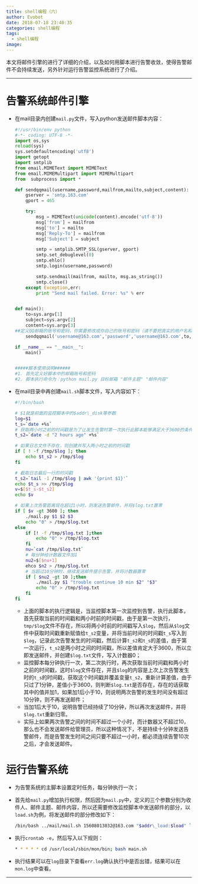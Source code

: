 ```yaml
---
title: shell编程（六）
author: Evobot
date: 2018-07-18 23:40:35
categories: shell编程
tags:
  - shell编程
image:
---
```




本文将邮件引擎的进行了详细的介绍，以及如何用脚本进行告警收敛，使得告警邮件不会持续发送，另外针对运行告警监控系统进行了介绍。

<!--more-->

---

# 告警系统邮件引擎

- 在mail目录内创建`mail.py`文件，写入python发送邮件脚本内容：

  ```python
  #!/usr/bin/env python
  #-*- coding: UTF-8 -*-
  import os,sys
  reload(sys)
  sys.setdefaultencoding('utf8')
  import getopt
  import smtplib
  from email.MIMEText import MIMEText
  from email.MIMEMultipart import MIMEMultipart
  from  subprocess import *
  
  def sendqqmail(username,password,mailfrom,mailto,subject,content):
      gserver = 'smtp.163.com'
      gport = 465
  
      try:
          msg = MIMEText(unicode(content).encode('utf-8'))
          msg['from'] = mailfrom
          msg['to'] = mailto
          msg['Reply-To'] = mailfrom
          msg['Subject'] = subject
  
          smtp = smtplib.SMTP_SSL(gserver, gport)
          smtp.set_debuglevel(0)
          smtp.ehlo()
          smtp.login(username,password)
  
          smtp.sendmail(mailfrom, mailto, msg.as_string())
          smtp.close()
      except Exception,err:
          print "Send mail failed. Error: %s" % err
  
  
  def main():
      to=sys.argv[1]
      subject=sys.argv[2]
      content=sys.argv[3]
  ##定义QQ邮箱的账号和密码，你需要修改成你自己的账号和密码（请不要把真实的用户名和密码放到网上公开，否则你会死的很惨)
      sendqqmail('username@163.com','password','username@163.com',to,subject,content)
  
  if __name__ == "__main__":
      main()
  
  
  #####脚本使用说明######
  #1. 首先定义好脚本中的邮箱账号和密码
  #2. 脚本执行命令为：python mail.py 目标邮箱 "邮件主题" "邮件内容"
  
  ```

- 在mail目录中再创建`mail.sh`脚本文件，写入内容如下：

  ```bash
  #!/bin/bash
  
  # $1就是前面的监控脚本中的$addr\_disk等参数
  log=$1
  t_s=`date +%s`
  # 获取两小时之前的时间戳是为了让发生告警时第一次执行此脚本能够满足大于3600的条件，从而发送邮件
  t_s2=`date -d "2 hours ago" +%s`
  
  # 如果日志文件不存在，则创建并写入两小时之前的时间戳
  if [ ! -f /tmp/$log ]; then
      echo $t_s2 > /tmp/$log
  fi
  
  # 截取日志最后一行的时间戳
  t_s2=`tail -1 /tmp/$log | awk '{print $1}'`
  echo $t_s >> /tmp/$log
  v=$[$t_s-$t_s2]
  echo $v
  
  # 如果上次告警距离现在超过1小时，则发送告警邮件，并将$log.txt置零
  if [ $v -gt 3600 ]; then
      ./mail.py $1 $2 $3
      echo "0" > /tmp/$log.txt
  else
      if [! -f /tmp/$log.txt ];then
          echo "0" > /tmp/$log.txt
      fi
      nu=`cat /tmp/$log.txt`
      # 每分钟给计数器文件加1
      nu2=$[$nu+1]
      ehco $n2 > /tmp/$log.txt
      # 当超过10分钟时，继续发送邮件提示告警，并将计数器置零
      if [ $nu2 -gt 10 ];then
          ./mail.py $1 "trouble continue 10 min $2" "$3"
          echo "0" > /tmp/$log.txt
      fi
  fi
  ```

  - 上面的脚本的执行逻辑是，当监控脚本第一次监控到告警，执行此脚本，首先获取当前的时间戳和两小时前的时间戳，由于是第一次执行，`tmp/$log`文件不存在，所以将两小时前的时间戳写入`$log`，然后从`$log`文件中获取时间戳重新赋值给`t_s2`变量，并将当前时间的时间戳`t_s`写入到`$log`，记录此次告警发生的时间戳，然后计算`t_s2`和`t_s`的差值，由于第一次运行，`t_s2`是两小时之间的时间戳，所以差值肯定大于3600，所以立即发送邮件，并创建`$log.txt`文件，写入计数器0；
  - 监控脚本每分钟执行一次，第二次执行时，再次获取当前时间戳和两小时之前的时间戳，这时`$log`文件存在，并且`$log`的内容是上次上次告警发生时的`t_s`的时间戳，获取这个时间戳并覆盖变量`t_s2`，重新计算差值，由于只过了1分钟，差值小于3600，则判断`$log.txt`是否存在，存在的话获取其中的值并加1，如果加1后小于10，则说明两次告警的发生时间没有超过10分钟，则不再发送邮件；
  - 当加1后大于10，说明告警已经持续了10分钟，所以再次发送邮件，并将`$log.txt`重新归零。
  - 实际上如果两次告警之间的时间不超过一个小时，而计数器又不超过10，那么也不会发送邮件给管理员，所以这种情况下，不是持续十分钟发送告警邮件，而是告警发生时间之间只要不超过一小时，都必须连续告警10次之后，才会发送邮件。

# 运行告警系统

- 为告警系统的主脚本设置定时任务，每分钟执行一次；

- 首先给`mail.py`增加执行权限，然后因为`mail.py`中，定义的三个参数分别为收件人、邮件主题、邮件内容，所以还需要修改监控脚本中发送邮件的部分，以`load.sh`为例，将发送邮件的部分修改如下：

  ```bash
  /bin/bash ../mail/mail.sh 15608013032@163.com "$addr\_load:$load" `cat ../log/load.tmp`
  ```

- 执行`crontab -e`，然后写入以下规则：

  ```bash
  * * * * * cd /usr/local/sbin/mon/bin; bash main.sh
  ```

- 执行结果可以在`log`目录下查看`err.log`确认执行中是否出错，结果可以在`mon.log`中查看。

---

